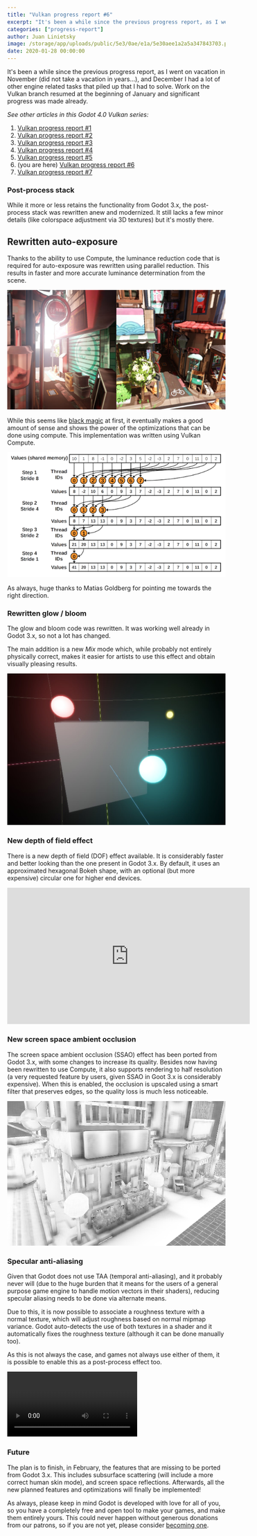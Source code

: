 ```yaml
---
title: "Vulkan progress report #6"
excerpt: "It's been a while since the previous progress report, as I went on Vacation in November (did not take a vacation in years..), and December I had a lot of other engine related tasks that piled up that I had to solve. Work on Vulkan branch resumed at the beginning of January and significant progress was made already."
categories: ["progress-report"]
author: Juan Linietsky
image: /storage/app/uploads/public/5e3/0ae/e1a/5e30aee1a2a5a347843703.png
date: 2020-01-28 00:00:00
---
```


It's been a while since the previous progress report, as I went on vacation in November (did not take a vacation in years...), and December I had a lot of other engine related tasks that piled up that I had to solve. Work on the Vulkan branch resumed at the beginning of January and significant progress was made already.

*See other articles in this Godot 4.0 Vulkan series:*

1. [Vulkan progress report #1](https://godotengine.org/article/vulkan-progress-report-1)
2. [Vulkan progress report #2](https://godotengine.org/article/vulkan-progress-report-2)
3. [Vulkan progress report #3](https://godotengine.org/article/vulkan-progress-report-3)
4. [Vulkan progress report #4](https://godotengine.org/article/vulkan-progress-report-4)
5. [Vulkan progress report #5](https://godotengine.org/article/vulkan-progress-report-5)
6. (you are here) [Vulkan progress report #6](https://godotengine.org/article/vulkan-progress-report-6)
7. [Vulkan progress report #7](https://godotengine.org/article/vulkan-progress-report-7)

### Post-process stack

While it more or less retains the functionality from Godot 3.x, the post-process stack was rewritten anew and modernized. It still lacks a few minor details (like colorspace adjustment via 3D textures) but it's mostly there.

## Rewritten auto-exposure

Thanks to the ability to use Compute, the luminance reduction code that is required for auto-exposure was rewritten using parallel reduction. This results in faster and more accurate luminance determination from the scene.



![autoexp.png](/storage/app/uploads/public/5e3/0a6/083/5e30a6083a68f545209322.png)


While this seems like [black magic](https://developer.download.nvidia.com/assets/cuda/files/reduction.pdf) at first, it eventually makes a good amount of sense and shows the power of the optimizations that can be done using compute. This implementation was written using Vulkan Compute.

![parallel_reduce.png](/storage/app/uploads/public/5e3/0a4/227/5e30a42277c74335481239.png)

As always, huge thanks to Matias Goldberg for pointing me towards the right direction.

### Rewritten glow / bloom

The glow and bloom code was rewritten. It was working well already in Godot 3.x, so not a lot has changed. 

The main addition is a new *Mix* mode which, while probably not entirely physically correct, makes it easier for artists to use this effect and obtain visually pleasing results.


![glow_mix.jpeg](/storage/app/uploads/public/5e3/0a6/fd9/5e30a6fd96443088839655.jpeg)

### New depth of field effect

There is a new depth of field (DOF) effect available. It is considerably faster and better looking than the one present in Godot 3.x. By default, it uses an approximated hexagonal Bokeh shape, with an optional (but more expensive) circular one for higher end devices. 

<iframe width="560" height="315" src="https://www.youtube.com/embed/RIiRHD2Aoz0" frameborder="0" allow="accelerometer; autoplay; encrypted-media; gyroscope; picture-in-picture" allowfullscreen></iframe>

### New screen space ambient occlusion

The screen space ambient occlusion (SSAO) effect has been ported from Godot 3.x, with some changes to increase its quality. Besides now having been rewritten to use Compute, it also supports rendering to half resolution (a very requested feature by users, given SSAO in Goot 3.x is considerably expensive). When this is enabled, the occlusion is upscaled using a smart filter that preserves edges, so the quality loss is much less noticeable.

![ssao.png](/storage/app/uploads/public/5e3/0aa/4d2/5e30aa4d2ecb4011191498.png)

### Specular anti-aliasing

Given that Godot does not use TAA (temporal anti-aliasing), and it probably never will (due to the huge burden that it means for the users of a general purpose game engine to handle motion vectors in their shaders), reducing specular aliasing needs to be done via alternate means.

Due to this, it is now possible to associate a roughness texture with a normal texture, which will adjust roughness based on normal mipmap variance. Godot auto-detects the use of both textures in a shader and it automatically fixes the roughness texture (although it can be done manually too).

As this is not always the case, and games not always use either of them, it is possible to enable this as a post-process effect too.


<video controls>
<source src="/storage/app/media/antialias.mp4" type="video/mp4">
</video>

### Future

The plan is to finish, in February, the features that are missing to be ported from Godot 3.x. This includes subsurface scattering (will include a more correct human skin mode), and screen space reflections. Afterwards, all the new planned features and optimizations will finally be implemented!

As always, please keep in mind Godot is developed with love for all of you, so you have a completely free and open tool to make your games, and make them entirely yours. This could never happen without generous donations from our patrons, so if you are not yet, please consider [becoming one](https://www.patreon.com/godotengine).